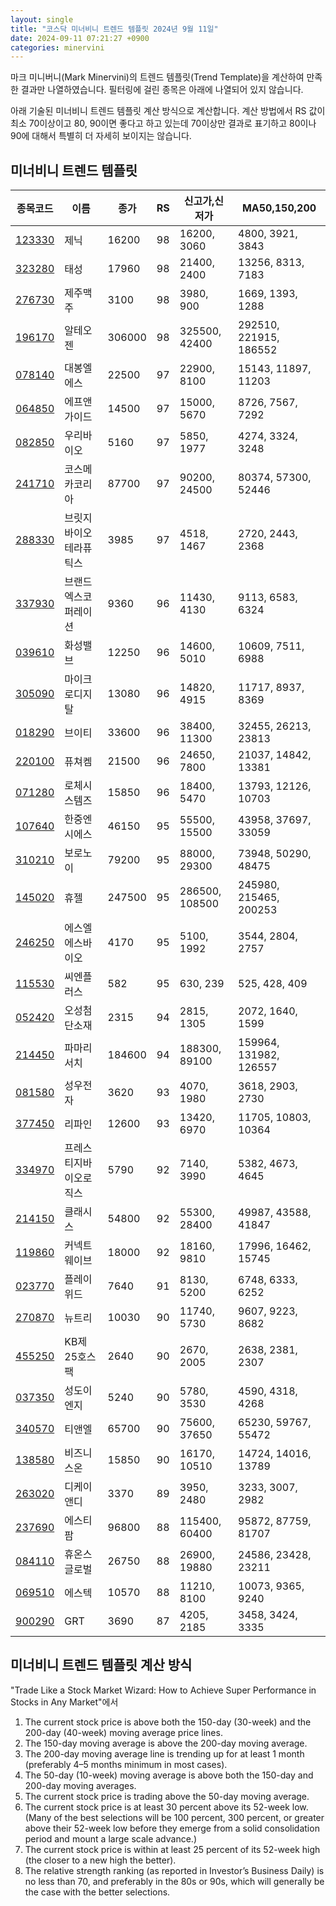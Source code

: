 ```yaml
---
layout: single
title: "코스닥 미너비니 트렌드 템플릿 2024년 9월 11일"
date: 2024-09-11 07:21:27 +0900
categories: minervini
---
```

마크 미니버니(Mark Minervini)의 트렌드 템플릿(Trend Template)을 계산하여 만족한 결과만 나열하였습니다. 필터링에 걸린 종목은 아래에 나열되어 있지 않습니다.

아래 기술된 미너비니 트렌드 템플릿 계산 방식으로 계산합니다. 계산 방법에서 RS 값이 최소 70이상이고 80, 90이면 좋다고 하고 있는데 70이상만 결과로 표기하고 80이나 90에 대해서 특별히 더 자세히 보이지는 않습니다.

## 미너비니 트렌드 템플릿

|종목코드|이름|종가|RS|신고가,신저가|MA50,150,200|
|------|---|---|--|---------|------------|
|[123330](https://finance.daum.net/quotes/A123330)|제닉|16200|98|16200, 3060|4800, 3921, 3843|
|[323280](https://finance.daum.net/quotes/A323280)|태성|17960|98|21400, 2400|13256, 8313, 7183|
|[276730](https://finance.daum.net/quotes/A276730)|제주맥주|3100|98|3980, 900|1669, 1393, 1288|
|[196170](https://finance.daum.net/quotes/A196170)|알테오젠|306000|98|325500, 42400|292510, 221915, 186552|
|[078140](https://finance.daum.net/quotes/A078140)|대봉엘에스|22500|97|22900, 8100|15143, 11897, 11203|
|[064850](https://finance.daum.net/quotes/A064850)|에프앤가이드|14500|97|15000, 5670|8726, 7567, 7292|
|[082850](https://finance.daum.net/quotes/A082850)|우리바이오|5160|97|5850, 1977|4274, 3324, 3248|
|[241710](https://finance.daum.net/quotes/A241710)|코스메카코리아|87700|97|90200, 24500|80374, 57300, 52446|
|[288330](https://finance.daum.net/quotes/A288330)|브릿지바이오테라퓨틱스|3985|97|4518, 1467|2720, 2443, 2368|
|[337930](https://finance.daum.net/quotes/A337930)|브랜드엑스코퍼레이션|9360|96|11430, 4130|9113, 6583, 6324|
|[039610](https://finance.daum.net/quotes/A039610)|화성밸브|12250|96|14600, 5010|10609, 7511, 6988|
|[305090](https://finance.daum.net/quotes/A305090)|마이크로디지탈|13080|96|14820, 4915|11717, 8937, 8369|
|[018290](https://finance.daum.net/quotes/A018290)|브이티|33600|96|38400, 11300|32455, 26213, 23813|
|[220100](https://finance.daum.net/quotes/A220100)|퓨쳐켐|21500|96|24650, 7800|21037, 14842, 13381|
|[071280](https://finance.daum.net/quotes/A071280)|로체시스템즈|15850|96|18400, 5470|13793, 12126, 10703|
|[107640](https://finance.daum.net/quotes/A107640)|한중엔시에스|46150|95|55500, 15500|43958, 37697, 33059|
|[310210](https://finance.daum.net/quotes/A310210)|보로노이|79200|95|88000, 29300|73948, 50290, 48475|
|[145020](https://finance.daum.net/quotes/A145020)|휴젤|247500|95|286500, 108500|245980, 215465, 200253|
|[246250](https://finance.daum.net/quotes/A246250)|에스엘에스바이오|4170|95|5100, 1992|3544, 2804, 2757|
|[115530](https://finance.daum.net/quotes/A115530)|씨엔플러스|582|95|630, 239|525, 428, 409|
|[052420](https://finance.daum.net/quotes/A052420)|오성첨단소재|2315|94|2815, 1305|2072, 1640, 1599|
|[214450](https://finance.daum.net/quotes/A214450)|파마리서치|184600|94|188300, 89100|159964, 131982, 126557|
|[081580](https://finance.daum.net/quotes/A081580)|성우전자|3620|93|4070, 1980|3618, 2903, 2730|
|[377450](https://finance.daum.net/quotes/A377450)|리파인|12600|93|13420, 6970|11705, 10803, 10364|
|[334970](https://finance.daum.net/quotes/A334970)|프레스티지바이오로직스|5790|92|7140, 3990|5382, 4673, 4645|
|[214150](https://finance.daum.net/quotes/A214150)|클래시스|54800|92|55300, 28400|49987, 43588, 41847|
|[119860](https://finance.daum.net/quotes/A119860)|커넥트웨이브|18000|92|18160, 9810|17996, 16462, 15745|
|[023770](https://finance.daum.net/quotes/A023770)|플레이위드|7640|91|8130, 5200|6748, 6333, 6252|
|[270870](https://finance.daum.net/quotes/A270870)|뉴트리|10030|90|11740, 5730|9607, 9223, 8682|
|[455250](https://finance.daum.net/quotes/A455250)|KB제25호스팩|2640|90|2670, 2005|2638, 2381, 2307|
|[037350](https://finance.daum.net/quotes/A037350)|성도이엔지|5240|90|5780, 3530|4590, 4318, 4268|
|[340570](https://finance.daum.net/quotes/A340570)|티앤엘|65700|90|75600, 37650|65230, 59767, 55472|
|[138580](https://finance.daum.net/quotes/A138580)|비즈니스온|15850|90|16170, 10510|14724, 14016, 13789|
|[263020](https://finance.daum.net/quotes/A263020)|디케이앤디|3370|89|3950, 2480|3233, 3007, 2982|
|[237690](https://finance.daum.net/quotes/A237690)|에스티팜|96800|88|115400, 60400|95872, 87759, 81707|
|[084110](https://finance.daum.net/quotes/A084110)|휴온스글로벌|26750|88|26900, 19880|24586, 23428, 23211|
|[069510](https://finance.daum.net/quotes/A069510)|에스텍|10570|88|11210, 8100|10073, 9365, 9240|
|[900290](https://finance.daum.net/quotes/A900290)|GRT|3690|87|4205, 2185|3458, 3424, 3335|

## 미너비니 트렌드 템플릿 계산 방식

"Trade Like a Stock Market Wizard: How to Achieve Super Performance in Stocks in Any Market"에서

 1. The current stock price is above both the 150-day (30-week) and the 200-day (40-week) moving average price lines.
 1. The 150-day moving average is above the 200-day moving average.
 1. The 200-day moving average line is trending up for at least 1 month (preferably 4–5 months minimum in most cases).
 1. The 50-day (10-week) moving average is above both the 150-day and 200-day moving averages.
 1. The current stock price is trading above the 50-day moving average.
 1. The current stock price is at least 30 percent above its 52-week low. (Many of the best selections will be 100 percent, 300 percent, or greater above their 52-week low before they emerge from a solid consolidation period and mount a large scale advance.)
 1. The current stock price is within at least 25 percent of its 52-week high (the closer to a new high the better).
 1. The relative strength ranking (as reported in Investor’s Business Daily) is no less than 70, and preferably in the 80s or 90s, which will generally be the case with the better selections.
